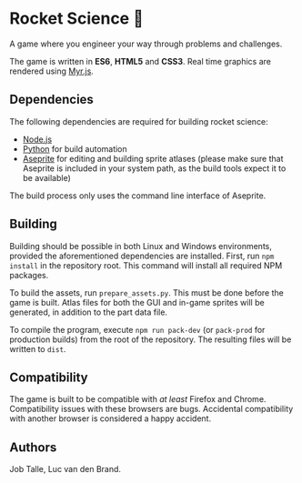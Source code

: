 # Rocket Science :rocket:
A game where you engineer your way through problems and challenges.

The game is written in **ES6**, **HTML5** and **CSS3**. Real time graphics are rendered using [Myr.js](https://github.com/jobtalle/myr.js).

## Dependencies
The following dependencies are required for building rocket science:

* [Node.js](https://www.nodejs.org)
* [Python](https://www.python.org) for build automation
* [Aseprite](https://github.com/aseprite/aseprite) for editing and building sprite atlases 
(please make sure that Aseprite is included in your system path, as the build tools expect it to be available)

The build process only uses the command line interface of Aseprite.

## Building
Building should be possible in both Linux and Windows environments, provided the aforementioned dependencies are installed.
First, run ``npm install`` in the repository root.
This command will install all required NPM packages.

To build the assets, run ``prepare_assets.py``. This must be done before the game is built.
Atlas files for both the GUI and in-game sprites will be generated, in addition to the part data file.

To compile the program, execute ``npm run pack-dev``
(or ``pack-prod`` for production builds) from the root of the repository.
The resulting files will be written to ``dist``.

## Compatibility
The game is built to be compatible with _at least_ Firefox and Chrome.
Compatibility issues with these browsers are bugs.
Accidental compatibility with another browser is considered a happy accident.

## Authors
Job Talle,
Luc van den Brand.
